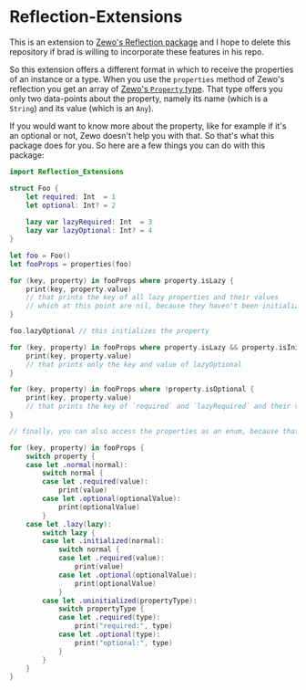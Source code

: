 # Reflection-Extensions

This is an extension to [Zewo's Reflection package](https://github.com/Zewo/Reflection)
and I hope to delete this repository if brad is willing to incorporate these features in his repo.

So this extension offers a different format in which to receive the properties of an instance or a type.
When you use the `properties` method of Zewo's reflection you get an array of [Zewo's `Property` type](https://github.com/Zewo/Reflection/blob/master/Sources/Reflection/Properties.swift#L15).
That type offers you only two data-points about the property, namely its name (which is a `String`) and its value (which is an `Any`).

If you would want to know more about the property, like for example if it's an optional or not, Zewo doesn't help you with that.
So that's what this package does for you. So here are a few things you can do with this package:

```swift
import Reflection_Extensions

struct Foo {
    let required: Int  = 1
    let optional: Int? = 2
    
    lazy var lazyRequired: Int  = 3
    lazy var lazyOptional: Int? = 4
}

let foo = Foo()
let fooProps = properties(foo)

for (key, property) in fooProps where property.isLazy {
    print(key, property.value)
    // that prints the key of all lazy properties and their values
    // which at this point are nil, because they haven't been initialized yet
}

foo.lazyOptional // this initializes the property

for (key, property) in fooProps where property.isLazy && property.isInitialized {
    print(key, property.value)
    // that prints only the key and value of lazyOptional
}

for (key, property) in fooProps where !property.isOptional {
    print(key, property.value)
    // that prints the key of `required` and `lazyRequired` and their values or nil
}

// finally, you can also access the properties as an enum, because that's what they actually are.

for (key, property) in fooProps {
    switch property {
    case let .normal(normal):
        switch normal {
        case let .required(value):
            print(value)
        case let .optional(optionalValue):
            print(optionalValue)
        }
    case let .lazy(lazy):
        switch lazy {
        case let .initialized(normal):
            switch normal {
            case let .required(value):
                print(value)
            case let .optional(optionalValue):
                print(optionalValue)
            }
        case let .uninitialized(propertyType):
            switch propertyType {
            case let .required(type):
                print("required:", type)
            case let .optional(type):
                print("optional:", type)
            }
        }
    }
}
```
